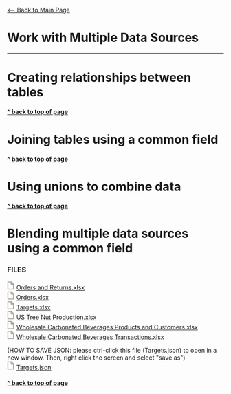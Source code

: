 [<-- Back to Main Page](README.md)<a name="top"></a>
# Work with Multiple Data Sources
<hr>

# Creating relationships between tables<a name="1"></a>

#### [^ back to top of page](#top)
# Joining tables using a common field<a name="2"></a>

#### [^ back to top of page](#top)
# Using unions to combine data<a name="3"></a>

#### [^ back to top of page](#top)
# Blending multiple data sources using a common field<a name="4"></a>





### FILES
<img src="assets/File Icon Spaced.svg" height="20"/><a id="raw-url" href="https://raw.githubusercontent.com/miscellaneaus/vis-fundamentals/main/assets/8/Orders and Returns.xlsx">Orders and Returns.xlsx</a><br>
<img src="assets/File Icon Spaced.svg" height="20"/><a id="raw-url" href="https://raw.githubusercontent.com/miscellaneaus/vis-fundamentals/main/assets/8/Orders.xlsx">Orders.xlsx</a><br>
<img src="assets/File Icon Spaced.svg" height="20"/><a id="raw-url" href="https://raw.githubusercontent.com/miscellaneaus/vis-fundamentals/main/assets/8/Targets.xlsx">Targets.xlsx</a><br>
<img src="assets/File Icon Spaced.svg" height="20"/><a id="raw-url" href="https://raw.githubusercontent.com/miscellaneaus/vis-fundamentals/main/assets/8/US Tree Nut Production.xlsx">US Tree Nut Production.xlsx</a><br>
<img src="assets/File Icon Spaced.svg" height="20"/><a id="raw-url" href="https://raw.githubusercontent.com/miscellaneaus/vis-fundamentals/main/assets/8/Wholesale Carbonated Beverages Products and Customers.xlsx">Wholesale Carbonated Beverages Products and Customers.xlsx</a><br>
<img src="assets/File Icon Spaced.svg" height="20"/><a id="raw-url" href="https://raw.githubusercontent.com/miscellaneaus/vis-fundamentals/main/assets/8/Wholesale Carbonated Beverages Transactions.xlsx">Wholesale Carbonated Beverages Transactions.xlsx</a><br>

(HOW TO SAVE JSON: please ctrl-click this file (Targets.json) to open in a new window. Then, right click the screen and select "save as")<br>
<img src="assets/File Icon Spaced.svg" height="20"/><a id="raw-url" href="https://raw.githubusercontent.com/miscellaneaus/vis-fundamentals/main/assets/8/Targets.json">Targets.json</a><br>













#### [^ back to top of page](#top)
